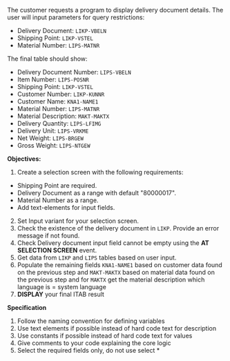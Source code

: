 The customer requests a program to display delivery document details. The user will input parameters for query restrictions:
- Delivery Document: `LIKP-VBELN`
- Shipping Point: `LIKP-VSTEL`
- Material Number: `LIPS-MATNR`

The final table should show:
- Delivery Document Number: `LIPS-VBELN`
- Item Number: `LIPS-POSNR`
- Shipping Point: `LIKP-VSTEL`
- Customer Number: `LIKP-KUNNR`
- Customer Name: `KNA1-NAME1`
- Material Number: `LIPS-MATNR`
- Material Description: `MAKT-MAKTX`
- Delivery Quantity: `LIPS-LFIMG`
- Delivery Unit: `LIPS-VRKME`
- Net Weight: `LIPS-BRGEW`
- Gross Weight: `LIPS-NTGEW`

**Objectives:**
1. Create a selection screen with the following requirements:
  - Shipping Point are required.
  - Delivery Document as a range with default "80000017".
  - Material Number as a range.
  - Add text-elements for input fields.
2. Set Input variant for your selection screen.
3. Check the existence of the delivery document in `LIKP`. Provide an error message if not found.
4. Check Delivery document input field cannot be empty using the **AT SELECTION SCREEN** event.
5. Get data from `LIKP` and `LIPS` tables based on user input.
6. Populate the remaining fields `KNA1-NAME1` based on customer data found on the previous step and `MAKT-MAKTX` based on material data found on the previous step and for `MAKTX` get the material description which language is = system language
7. **DISPLAY** your final ITAB result

**Specification**
1. Follow the naming convention for defining variables
2. Use text elements if possible instead of hard code text for description
3. Use constants if possible instead of hard code text for values
4. Give comments to your code explaining the core logic
5. Select the required fields only, do not use select *